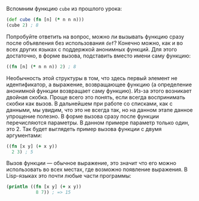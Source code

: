 Вспомним функцию `cube` из прошлого урока:

```clojure
(def cube (fn [n] (* n n n)))
(cube 2) ; 8
```

Попробуйте ответить на вопрос, можно ли вызывать функцию сразу после объявления без использования `def`? Конечно можно, как и во всех других языках с поддержкой анонимных функций. Для этого достаточно, в форме вызова, подставить вместо имени саму функцию:

```clojure
((fn [n] (* n n n)) 2) ; 8
```

Необычность этой структуры в том, что здесь первый элемент не идентификатор, а выражение, возвращающее функцию (а определение анонимной функции возвращает саму функцию). Из-за этого возникает двойная скобка. Проще всего это понять, если всегда воспринимать скобки как вызов. В дальнейшем при работе со списками, как с данными, мы увидим, что это не всегда так, но на данном этапе данное упрощение полезно. В форме вызова сразу после функции перечисляются параметры. В данном примере параметр только один, это 2. Так будет выглядеть пример вызова функции с двумя аргументами:

```clojure
((fn [x y] (+ x y))
  2 3) ; 5
```

Вызов функции — обычное выражение, это значит что его можно использовать во всех местах, где возможно появление выражения. В Lisp-языках это почти любые части программы:

```clojure
(println ((fn [x y] (+ x y))
           8 7)) ; => 15
```
